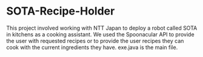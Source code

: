 # SOTA-Recipe-Holder
This project involved working with NTT Japan to deploy a robot called SOTA in kitchens as a cooking assistant. 
We used the Spoonacular API to provide the user with requested recipes or to provide the user recipes they can cook with the current ingredients they have. 
exe.java is the main file.
